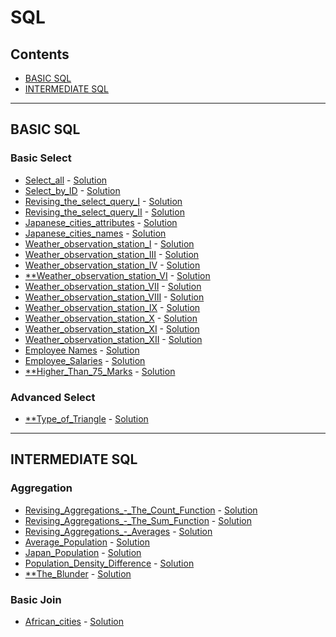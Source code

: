 # SQL
## Contents
<!--* [Advanced Join](#Advanced-Join)
* [Advanced Select](#Advanced-Select)
* [Aggregation](#Aggregation)
* [Alternative Select](#Alternative-Select)
* [Basic Join](#Basic-Join)-->
* [BASIC SQL](#BASIC-SQL)
* [INTERMEDIATE SQL](#INTERMEDIATE-SQL)
<!--
___
### Advanced Join
* [Placements](pdf/placements.pdf) - [Solution](sql/Placements.sql)
* [Symmetric_Pairs](pdf/symmetric-pairs.pdf) - [Solution](sql/Symmetric_Pairs.sql)


___
### Alternative Select
* [Draw_the_Triangle1](pdf/draw-the-triangle-1.pdf) - [Solution](sql/Draw_the_Triangle1.sql)
* [Draw_the_Triangle2](pdf/draw-the-triangle-2.pdf) - [Solution](sql/Draw_the_Triangle2.sql)
-->
___
## BASIC SQL


### Basic Select
* [Select_all](pdf/select-all-sql.pdf) - [Solution](SQL/select_all.sql)
* [Select_by_ID](pdf/select-by-id.pdf) - [Solution](SQL/select_by_id.sql)
* [Revising_the_select_query_I](pdf/revising-the-select-query.pdf) - [Solution](SQL/revising_the_select_query.sql)
* [Revising_the_select_query_II](pdf/revising-the-select-query-2.pdf) - [Solution](SQL/revising_the_select_query_II.sql)
* [Japanese_cities_attributes](pdf/japanese-cities-attributes.pdf) - [Solution](SQL/japanese_cities_attributes.sql)
* [Japanese_cities_names](pdf/japanese-cities-name.pdf) - [Solution](SQL/japanese_cities_names.sql)
* [Weather_observation_station_I](pdf/weather-observation-station-1.pdf) - [Solution](SQL/weather_observation_station_I.sql)
* [Weather_observation_station_III](pdf/weather-observation-station-3.pdf) - [Solution](SQL/weather_observation_station_III.sql)
* [Weather_observation_station_IV](pdf/weather-observation-station-4.pdf) - [Solution](SQL/weather_observation_station_IV.sql)
* [**Weather_observation_station_VI](pdf/weather-observation-station-6.pdf) - [Solution](SQL/Weather_observation_station_VI.sql)
* [Weather_observation_station_VII](pdf/weather-observation-station-7.pdf) - [Solution](SQL/Weather_observation_station_VII.sql)
* [Weather_observation_station_VIII](pdf/weather-observation-station-8.pdf) - [Solution](SQL/Weather_observation_station_VIII.sql)
* [Weather_observation_station_IX](pdf/weather-observation-station-9.pdf) - [Solution](SQL/Weather_observation_station_IX.sql)
* [Weather_observation_station_X](pdf/weather-observation-station-10.pdf) - [Solution](SQL/Weather_observation_station_X.sql)
* [Weather_observation_station_XI](pdf/weather-observation-station-11.pdf) - [Solution](SQL/Weather_observation_station_XI.sql)
* [Weather_observation_station_XII](pdf/weather-observation-station-12.pdf) - [Solution](SQL/Weather_observation_station_XII.sql)
* [Employee Names](pdf/name-of-employees.pdf) - [Solution](SQL/Name_of_employees.sql)
* [Employee_Salaries](pdf/salary-of-employees.pdf) - [Solution](SQL/Employee_salaries.sql)
* [**Higher_Than_75_Marks](pdf/more-than-75-marks.pdf) - [Solution](SQL/Higher_than_75_marks.sql)


### Advanced Select
* [**Type_of_Triangle](pdf/what-type-of-triangle.pdf) - [Solution](SQL/Type_of_triangle.sql)
___
## INTERMEDIATE SQL


### Aggregation
* [Revising_Aggregations_-_The_Count_Function](pdf/revising-aggregations-the-count-function.pdf) - [Solution](SQL/Revising_aggregations_-_the_count_function.sql)
* [Revising_Aggregations_-_The_Sum_Function](pdf/revising-aggregations-sum.pdf) - [Solution](SQL/Revising_aggregations_-_sum.sql)
* [Revising_Aggregations_-_Averages](pdf/revising-aggregations-the-average-function.pdf) - [Solution](SQL/Revising_aggregations_-_averages.sql)
* [Average_Population](pdf/average-population.pdf) - [Solution](SQL/Average_population.sql)
* [Japan_Population](pdf/japan-population.pdf) - [Solution](SQL/Japan_population.sql)
* [Population_Density_Difference](pdf/population-density-difference.pdf) - [Solution](SQL/Population_density_difference.sql)
* [**The_Blunder](pdf/the-blunder.pdf) - [Solution](sql/The_blunder.sql)

<!--
* [Weather_observation_station_V](pdf/weather-observation-station-5.pdf) - [Solution](sql/Weather_observation_station_V.sql)

___



* [The_blunder](pdf/the-blunder.pdf) - [Solution](sql/The_blunder.sql)
* [Top_earners](pdf/earnings-of-employees.pdf) - [Solution](sql/Top_earners.sql)
* [Weather_observation_station_II](pdf/weather-observation-station-2.pdf) - [Solution](sql/Weather_observation_station_II.sql)
* [Weather_observation_station_XIII](pdf/weather-observation-station-13.pdf) - [Solution](sql/Weather_observation_station_XIII.sql)
* [Weather_observation_station_XIV](pdf/weather-observation-station-14.pdf) - [Solution](sql/Weather_observation_station_XIV.sql)
* [Weather_observation_station_XV](pdf/weather-observation-station-15.pdf) - [Solution](sql/Weather_observation_station_XV.sql)
* [Weather_observation_station_XVI](pdf/weather-observation-station-16.pdf) - [Solution](sql/Weather_observation_station_XVI.sql)
* [Weather_observation_station_XVII](pdf/weather-observation-station-17.pdf) - [Solution](sql/Weather_observation_station_XVII.sql)
* [Weather_observation_station_XVIII](pdf/weather-observation-station-18.pdf) - [Solution](sql/Weather_observation_station_XVIII.sql)
* [Weather_observation_station_XIX](pdf/weather-observation-station-19.pdf) - [Solution](sql/Weather_observation_station_XIX.sql)
* [Weather_observation_station_XX](pdf/weather-observation-station-20.pdf) - [Solution](sql/Weather_observation_station_XX.sql)

-->


### Basic Join
* [African_cities](pdf/african-cities.pdf) - [Solution](sql/African_cities.sql)






<!--
___

* [Average_population_of_each_continent](pdf/average-population-of-each-continent.pdf) - [Solution](sql/Average_population_of_each_continent.sql)
* [Challenges](pdf/challenges.pdf) - [Solution](sql/Challenges.sql)
* [Contest_Leaderboard](pdf/contest-leaderboard.pdf) - [Solution](sql/Contest_Leaderboard.sql)
* [Ollivanders_Inventory](pdf/harry-potter-and-wands.pdf) - [Solution](sql/Ollivanders_Inventory.sql)
* [Population_census](pdf/asian-population.pdf) - [Solution](sql/Population_census.sql)
* [The_Competitors](pdf/full-score.pdf) - [Solution](sql/Top_Competitors.sql)
* [The_Report](pdf/the-report.pdf) - [Solution](sql/The_Report.sql)

-->